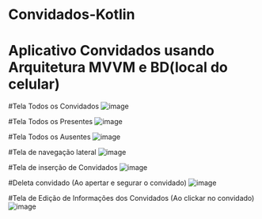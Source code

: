 # Convidados-Kotlin
# Aplicativo Convidados usando Arquitetura MVVM e BD(local do celular)

#Tela Todos os Convidados
![image](https://user-images.githubusercontent.com/58711535/173959189-c8492e96-aef0-4114-80eb-e509ac881525.png)

#Tela Todos os Presentes
![image](https://user-images.githubusercontent.com/58711535/173959521-66330633-1f6f-4fdc-bfda-6c80fb4fdf1b.png)

#Tela Todos os Ausentes
![image](https://user-images.githubusercontent.com/58711535/173959541-15eace88-f06a-4bdb-92a1-248568008775.png)

#Tela de navegação lateral
![image](https://user-images.githubusercontent.com/58711535/173959695-e604d975-105f-4d91-bb1d-b7f3024678fd.png)

#Tela de inserção de Convidados
![image](https://user-images.githubusercontent.com/58711535/173959487-b3ebc63f-aa0b-4d54-8d63-2fdf147dd19a.png)

#Deleta convidado (Ao apertar e segurar o convidado)
![image](https://user-images.githubusercontent.com/58711535/173959419-f71b6432-bf7d-4a4b-b08c-5e484aa39c41.png)

#Tela de Edição de Informações dos Convidados (Ao clickar no convidado)
![image](https://user-images.githubusercontent.com/58711535/173959605-466d03d0-e17c-47dd-9684-c82db502dac2.png)

